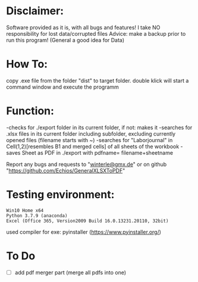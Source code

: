 # Disclaimer:
Software provided as it is, with all bugs and features!
I take NO responsibility for lost data/corrupted files
Advice: make a backup prior to run this program! (General a good idea for Data)


# How To:
copy .exe file from the folder "dist" to target folder. double klick will start a command window and execute the programm


# Function:

-checks for ./export folder in its current folder, if not: makes it
-searches for .xlsx files in its current folder including subfolder, excluding currently opened files (filename starts with ~)
-searches for "Laborjournal" in Cell(1,2)[resembles B1 and merged cells] of all sheets of the workbook
-saves Sheet as PDF in ./export with pdfname= filename+sheetname

Report any bugs and requests to "winterle@gmx.de" or on github "https://github.com/Echios/GeneralXLSXToPDF"

# Testing environment:
    Win10 Home x64
    Python 3.7.9 (anaconda)
    Excel (Office 365, Version2009 Build 16.0.13231.20110, 32bit)
used compiler for exe: pyinstaller (https://www.pyinstaller.org/)

# To Do
-[ ] add pdf merger part (merge all pdfs into one)


